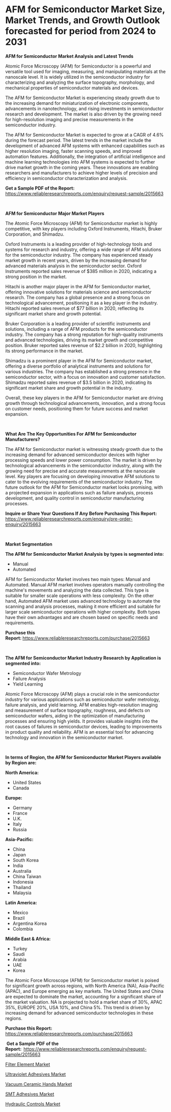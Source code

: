 <p><h1>AFM for Semiconductor Market Size, Market Trends, and Growth Outlook forecasted for period from 2024 to 2031</h1></p><p><strong>AFM for Semiconductor Market Analysis and Latest Trends</strong></p>
<p><p>Atomic Force Microscopy (AFM) for Semiconductor is a powerful and versatile tool used for imaging, measuring, and manipulating materials at the nanoscale level. It is widely utilized in the semiconductor industry for characterizing and analyzing the surface topography, morphology, and mechanical properties of semiconductor materials and devices.</p><p>The AFM for Semiconductor Market is experiencing steady growth due to the increasing demand for miniaturization of electronic components, advancements in nanotechnology, and rising investments in semiconductor research and development. The market is also driven by the growing need for high-resolution imaging and precise measurements in the semiconductor industry.</p><p>The AFM for Semiconductor Market is expected to grow at a CAGR of 4.6% during the forecast period. The latest trends in the market include the development of advanced AFM systems with enhanced capabilities such as higher resolution imaging, faster scanning speeds, and improved automation features. Additionally, the integration of artificial intelligence and machine learning technologies into AFM systems is expected to further drive market growth in the coming years. These innovations are enabling researchers and manufacturers to achieve higher levels of precision and efficiency in semiconductor characterization and analysis.</p></p>
<p><strong>Get a Sample PDF of the Report:&nbsp;</strong> <a href="https://www.reliableresearchreports.com/enquiry/request-sample/2015663">https://www.reliableresearchreports.com/enquiry/request-sample/2015663</a></p>
<p>&nbsp;</p>
<p><strong>AFM for Semiconductor Major Market Players</strong></p>
<p><p>The Atomic Force Microscopy (AFM) for Semiconductor market is highly competitive, with key players including Oxford Instruments, Hitachi, Bruker Corporation, and Shimadzu. </p><p>Oxford Instruments is a leading provider of high-technology tools and systems for research and industry, offering a wide range of AFM solutions for the semiconductor industry. The company has experienced steady market growth in recent years, driven by the increasing demand for advanced materials analysis in the semiconductor sector. Oxford Instruments reported sales revenue of $385 million in 2020, indicating a strong position in the market.</p><p>Hitachi is another major player in the AFM for Semiconductor market, offering innovative solutions for materials science and semiconductor research. The company has a global presence and a strong focus on technological advancement, positioning it as a key player in the industry. Hitachi reported sales revenue of $77 billion in 2020, reflecting its significant market share and growth potential.</p><p>Bruker Corporation is a leading provider of scientific instruments and solutions, including a range of AFM products for the semiconductor industry. The company has a strong reputation for high-quality instruments and advanced technologies, driving its market growth and competitive position. Bruker reported sales revenue of $2.2 billion in 2020, highlighting its strong performance in the market.</p><p>Shimadzu is a prominent player in the AFM for Semiconductor market, offering a diverse portfolio of analytical instruments and solutions for various industries. The company has established a strong presence in the semiconductor sector, with a focus on innovation and customer satisfaction. Shimadzu reported sales revenue of $3.5 billion in 2020, indicating its significant market share and growth potential in the industry.</p><p>Overall, these key players in the AFM for Semiconductor market are driving growth through technological advancements, innovation, and a strong focus on customer needs, positioning them for future success and market expansion.</p></p>
<p>&nbsp;</p>
<p><strong>What Are The Key Opportunities For AFM for Semiconductor Manufacturers?</strong></p>
<p><p>The AFM for Semiconductor market is witnessing steady growth due to the increasing demand for advanced semiconductor devices with higher processing speeds and lower power consumption. The market is driven by technological advancements in the semiconductor industry, along with the growing need for precise and accurate measurements at the nanoscale level. Key players are focusing on developing innovative AFM solutions to cater to the evolving requirements of the semiconductor industry. The future outlook for the AFM for Semiconductor market looks promising, with a projected expansion in applications such as failure analysis, process development, and quality control in semiconductor manufacturing processes.</p></p>
<p><strong>Inquire or Share Your Questions If Any Before Purchasing This Report:</strong> <a href="https://www.reliableresearchreports.com/enquiry/pre-order-enquiry/2015663">https://www.reliableresearchreports.com/enquiry/pre-order-enquiry/2015663</a></p>
<p>&nbsp;</p>
<p><strong>Market Segmentation</strong></p>
<p><strong>The AFM for Semiconductor Market Analysis by types is segmented into:</strong></p>
<p><ul><li>Manual</li><li>Automated</li></ul></p>
<p><p>AFM for Semiconductor Market involves two main types: Manual and Automated. Manual AFM market involves operators manually controlling the machine's movements and analyzing the data collected. This type is suitable for smaller scale operations with less complexity. On the other hand, Automated AFM market uses advanced technology to automate the scanning and analysis processes, making it more efficient and suitable for larger scale semiconductor operations with higher complexity. Both types have their own advantages and are chosen based on specific needs and requirements.</p></p>
<p><strong>Purchase this Report:&nbsp;</strong><a href="https://www.reliableresearchreports.com/purchase/2015663">https://www.reliableresearchreports.com/purchase/2015663</a></p>
<p>&nbsp;</p>
<p><strong>The AFM for Semiconductor Market Industry Research by Application is segmented into:</strong></p>
<p><ul><li>Semiconductor Wafer Metrology</li><li>Failure Analysis</li><li>Yield Learning</li></ul></p>
<p><p>Atomic Force Microscopy (AFM) plays a crucial role in the semiconductor industry for various applications such as semiconductor wafer metrology, failure analysis, and yield learning. AFM enables high-resolution imaging and measurement of surface topography, roughness, and defects on semiconductor wafers, aiding in the optimization of manufacturing processes and ensuring high yields. It provides valuable insights into the root causes of failures in semiconductor devices, leading to improvements in product quality and reliability. AFM is an essential tool for advancing technology and innovation in the semiconductor market.</p></p>
<p>&nbsp;</p>
<p><strong>In terms of Region, the AFM for Semiconductor Market Players available by Region are:</strong></p>
<p>
    <p> <strong> North America: </strong>
        <ul>
            <li>United States</li>
            <li>Canada</li>
        </ul>
        </p> 
    <p> <strong> Europe: </strong>
        <ul>
            <li>Germany</li>
            <li>France</li>
            <li>U.K.</li>
            <li>Italy</li>
            <li>Russia</li>
        </ul>
        </p> 
    <p> <strong> Asia-Pacific: </strong>
        <ul>
            <li>China</li>
            <li>Japan</li>
            <li>South Korea</li>
            <li>India</li>
            <li>Australia</li>
            <li>China Taiwan</li>
            <li>Indonesia</li>
            <li>Thailand</li>
            <li>Malaysia</li>
        </ul>
        </p> 
    <p> <strong> Latin America: </strong>
        <ul>
            <li>Mexico</li>
            <li>Brazil</li>
            <li>Argentina Korea</li>
            <li>Colombia</li>
        </ul>
        </p> 
    <p> <strong> Middle East & Africa: </strong>
        <ul>
            <li>Turkey</li>
            <li>Saudi</li>
            <li>Arabia</li>
            <li>UAE</li>
            <li>Korea</li>
        </ul>
    </p>
    </p>
<p><p>The Atomic Force Microscope (AFM) for Semiconductor market is poised for significant growth across regions, with North America (NA), Asia-Pacific (APAC), and Europe emerging as key markets. The United States and China are expected to dominate the market, accounting for a significant share of the market valuation. NA is projected to hold a market share of 30%, APAC 35%, EUROPE 20%, USA 10%, and China 5%. This trend is driven by increasing demand for advanced semiconductor technologies in these regions.</p></p>
<p><strong>Purchase this Report: </strong><a href="https://www.reliableresearchreports.com/purchase/2015663">https://www.reliableresearchreports.com/purchase/2015663</a></p>
<p>&nbsp;<strong>Get a Sample PDF of the Report:&nbsp;&nbsp;</strong><a href="https://www.reliableresearchreports.com/enquiry/request-sample/2015663">https://www.reliableresearchreports.com/enquiry/request-sample/2015663</a></p>
<p><strong></strong></p>
<p><p><a href="https://sore-arch-6db.notion.site/Filter-Element-Market-Size-Growth-and-Forecast-from-2024-2031-f79a523d972e4213bdb8401431af4055">Filter Element Market</a></p><p><a href="https://view.publitas.com/reportprime-1/ultraviolet-adhesives-market-size-focuses-on-market-dynamics-in-depth-analysis-and-future-projections-of-its-market-forecasted-for-period-from-2024-to-2031/">Ultraviolet Adhesives Market</a></p><p><a href="https://github.com/Sherrillcrooksxa8i18ucf2m/Market-Research-Report-List-1/blob/main/vacuum-ceramic-hands-market.md">Vacuum Ceramic Hands Market</a></p><p><a href="https://view.publitas.com/reportprime-1/smt-adhesives-market-provides-detailed-segmentation-of-this-market-based-on-type-application-and-region-and-forecast-for-the-period-from-2024-2031/">SMT Adhesives Market</a></p><p><a href="https://confirmed-shield-e13.notion.site/Global-Hydraulic-Controls-Market-Size-and-Market-Trends-Insights-and-Projections-from-2024-to-2031-a52bf50182b04b2ab1e6c28498001d1a">Hydraulic Controls Market</a></p></p>